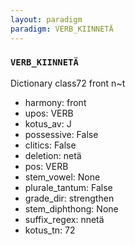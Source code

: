 ```yaml
---
layout: paradigm
paradigm: VERB_KIINNETÄ
---
```

### ` VERB_KIINNETÄ `

Dictionary class72 front n~t
* harmony: front
* upos: VERB
* kotus_av: J
* possessive: False
* clitics: False
* deletion: netä
* pos: VERB
* stem_vowel: None
* plurale_tantum: False
* grade_dir: strengthen
* stem_diphthong: None
* suffix_regex: nnetä
* kotus_tn: 72
